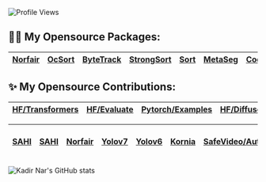 ![Profile Views](https://komarev.com/ghpvc/?username=kadirnar&style=flat)

## :sauna_man: My Opensource Packages:
| [Norfair](https://github.com/kadirnar/Norfair-Track) | [OcSort](https://github.com/kadirnar/ocsort-pip) |[ByteTrack](https://github.com/kadirnar/bytetrack-pip) | [StrongSort](https://github.com/kadirnar/strongsort-pip) | [Sort](https://github.com/kadirnar/sort-pip)| [MetaSeg](https://github.com/kadirnar/segment-anything-video) | [Codeformer](https://github.com/kadirnar/codeformer-pip)|[Yolov7](https://github.com/kadirnar/yolov7-pip) | [Yolov6](https://github.com/kadirnar/yolov6-pip) | [Yolox](https://github.com/kadirnar/yolox-pip) |[BsrGan](https://github.com/kadirnar/bsrgan-pip)
| -- | -- | -- | -- | -- | -- | -- | -- | -- | -- | --


## ✨ My Opensource Contributions:

|[HF/Transformers](https://github.com/huggingface/transformers/pull/24793) | [HF/Evaluate](https://github.com/huggingface/evaluate/pull/275) |[Pytorch/Examples](https://github.com/pytorch/examples/pull/1173) | [HF/Diffusers](https://github.com/huggingface/diffusers/pull/2970) | [HF/Diffusers](https://github.com/huggingface/diffusers/pull/3590) | [HF/Diffusers](https://github.com/huggingface/diffusers/pull/3586)
| -- | -- | -- | -- | -- | -- 


|[SAHI](https://github.com/obss/sahi/pull/486) | [SAHI](https://github.com/obss/sahi/pull/322) | [Norfair](https://github.com/tryolabs/norfair/pull/147) | [Yolov7](https://github.com/WongKinYiu/yolov7/pull/423) | [Yolov6](https://github.com/meituan/YOLOv6/pull/187) | [Kornia](https://github.com/kornia/kornia/pull/1871) | [SafeVideo/AutoLlm](https://github.com/safevideo/autollm/pull/65) | [Insanely-Fast-Whisper](https://github.com/Vaibhavs10/insanely-fast-whisper/pull/83)
| -- | -- | -- | -- | -- | -- | -- | --

![Kadir Nar's GitHub stats](https://github-readme-stats.vercel.app/api?username=kadirnar&show_icons=true&theme=radical\&rank_icon=percentile)
